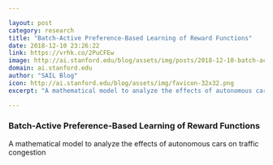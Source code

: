 ```yaml
---

layout: post
category: research
title: "Batch-Active Preference-Based Learning of Reward Functions"
date: 2018-12-10 23:26:22
link: https://vrhk.co/2PuCFEw
image: http://ai.stanford.edu/blog/assets/img/posts/2018-12-10-batch-active-preference-learning/feature.png
domain: ai.stanford.edu
author: "SAIL Blog"
icon: http://ai.stanford.edu/blog/assets/img/favicon-32x32.png
excerpt: "A mathematical model to analyze the effects of autonomous cars on traffic congestion"

---
```


### Batch-Active Preference-Based Learning of Reward Functions

A mathematical model to analyze the effects of autonomous cars on traffic congestion